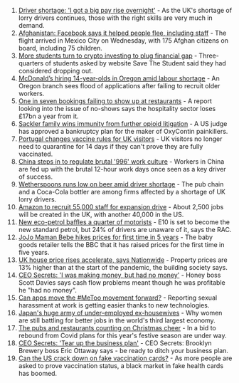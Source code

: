 1. [Driver shortage: 'I got a big pay rise overnight'](https://www.bbc.co.uk/news/business-58394903?at_medium=RSS&at_campaign=KARANGA) - As the UK's shortage of lorry drivers continues, those with the right skills are very much in demand.
2. [Afghanistan: Facebook says it helped people flee, including staff](https://www.bbc.co.uk/news/business-58417231?at_medium=RSS&at_campaign=KARANGA) - The flight arrived in Mexico City on Wednesday, with 175 Afghan citizens on board, including 75 children.
3. [More students turn to crypto investing to plug financial gap](https://www.bbc.co.uk/news/business-58409442?at_medium=RSS&at_campaign=KARANGA) - Three-quarters of students asked by website Save The Student said they had considered dropping out.
4. [McDonald’s hiring 14-year-olds in Oregon amid labour shortage](https://www.bbc.co.uk/news/business-58414597?at_medium=RSS&at_campaign=KARANGA) - An Oregon branch sees flood of applications after failing to recruit older workers.
5. [One in seven bookings failing to show up at restaurants](https://www.bbc.co.uk/news/business-58413919?at_medium=RSS&at_campaign=KARANGA) - A report looking into the issue of no-shows says the hospitality sector loses £17bn a year from it.
6. [Sackler family wins immunity from further opioid litigation](https://www.bbc.co.uk/news/business-58414596?at_medium=RSS&at_campaign=KARANGA) - A US judge has approved a bankruptcy plan for the maker of OxyContin painkillers.
7. [Portugal changes vaccine rules for UK visitors](https://www.bbc.co.uk/news/business-58415127?at_medium=RSS&at_campaign=KARANGA) - UK visitors no longer need to quarantine for 14 days if they can't prove they are fully vaccinated.
8. [China steps in to regulate brutal '996' work culture](https://www.bbc.co.uk/news/world-asia-china-58381538?at_medium=RSS&at_campaign=KARANGA) - Workers in China are fed up with the brutal 12-hour work days once seen as a key driver of success.
9. [Wetherspoons runs low on beer amid driver shortage](https://www.bbc.co.uk/news/business-58395401?at_medium=RSS&at_campaign=KARANGA) - The pub chain and a Coca-Cola bottler are among firms affected by a shortage of UK lorry drivers.
10. [Amazon to recruit 55,000 staff for expansion drive](https://www.bbc.co.uk/news/business-58383038?at_medium=RSS&at_campaign=KARANGA) - About 2,500 jobs will be created in the UK, with another 40,000 in the US.
11. [New eco-petrol baffles a quarter of motorists](https://www.bbc.co.uk/news/business-58398606?at_medium=RSS&at_campaign=KARANGA) - E10 is set to become the new standard petrol, but 24% of drivers are unaware of it, says the RAC.
12. [JoJo Maman Bebe hikes prices for first time in 5 years](https://www.bbc.co.uk/news/business-58407316?at_medium=RSS&at_campaign=KARANGA) - The baby goods retailer tells the BBC that it has raised prices for the first time in five years.
13. [UK house price rises accelerate, says Nationwide](https://www.bbc.co.uk/news/business-58399869?at_medium=RSS&at_campaign=KARANGA) - Property prices are 13% higher than at the start of the pandemic, the building society says.
14. [CEO Secrets: 'I was making money, but had no money'](https://www.bbc.co.uk/news/business-58319314?at_medium=RSS&at_campaign=KARANGA) - Honey boss Scott Davies says cash flow problems meant though he was profitable he "had no money".
15. [Can apps move the #MeToo movement forward?](https://www.bbc.co.uk/news/business-58260533?at_medium=RSS&at_campaign=KARANGA) - Reporting sexual harassment at work is getting easier thanks to new technologies.
16. [Japan's huge army of under-employed ex-housewives](https://www.bbc.co.uk/news/business-58301604?at_medium=RSS&at_campaign=KARANGA) - Why women are still battling for better jobs in the world's third largest economy.
17. [The pubs and restaurants counting on Christmas cheer](https://www.bbc.co.uk/news/business-58305616?at_medium=RSS&at_campaign=KARANGA) - In a bid to rebound from Covid plans for this year's festive season are under way.
18. [CEO Secrets: 'Tear up the business plan'](https://www.bbc.co.uk/news/business-58316843?at_medium=RSS&at_campaign=KARANGA) - CEO Secrets: Brooklyn Brewery boss Eric Ottaway says - be ready to ditch your business plan.
19. [Can the US crack down on fake vaccination cards?](https://www.bbc.co.uk/news/business-58309026?at_medium=RSS&at_campaign=KARANGA) - As more people are asked to prove vaccination status, a black market in fake health cards has boomed.
